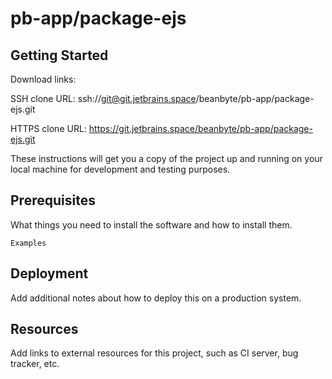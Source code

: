 # pb-app/package-ejs

## Getting Started

Download links:

SSH clone URL: ssh://git@git.jetbrains.space/beanbyte/pb-app/package-ejs.git

HTTPS clone URL: https://git.jetbrains.space/beanbyte/pb-app/package-ejs.git

These instructions will get you a copy of the project up and running on your local machine for development and testing purposes.

## Prerequisites

What things you need to install the software and how to install them.

```
Examples
```

## Deployment

Add additional notes about how to deploy this on a production system.

## Resources

Add links to external resources for this project, such as CI server, bug tracker, etc.
